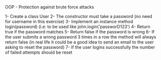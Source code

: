 OOP - Protection against brute force attacks

1- Create a class User
2- The constructor must take a password (no need for username in this exercise)
3- Implement an instance method login(password) (i.e: to be used like john.login('passworD123')
4- Return true if the password matches
5- Return false if the password is wrong
6- If the user submits a wrong password 3 times in a row the method will always return false (in real life it could be a good idea to send an email to the user asking to reset the password)
7- If the user logins successfully the number of failed attempts should be reset


